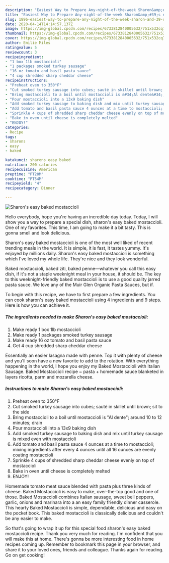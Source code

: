 ```yaml
---
description: "Easiest Way to Prepare Any-night-of-the-week Sharon&amp;#39;s easy baked mostaccioli"
title: "Easiest Way to Prepare Any-night-of-the-week Sharon&amp;#39;s easy baked mostaccioli"
slug: 1896-easiest-way-to-prepare-any-night-of-the-week-sharon-and-39-s-easy-baked-mostaccioli
date: 2020-04-14T14:14:57.137Z
image: https://img-global.cpcdn.com/recipes/6733812840005632/751x532cq70/sharons-easy-baked-mostaccioli-recipe-main-photo.jpg
thumbnail: https://img-global.cpcdn.com/recipes/6733812840005632/751x532cq70/sharons-easy-baked-mostaccioli-recipe-main-photo.jpg
cover: https://img-global.cpcdn.com/recipes/6733812840005632/751x532cq70/sharons-easy-baked-mostaccioli-recipe-main-photo.jpg
author: Emilie Miles
ratingvalue: 5
reviewcount: 3
recipeingredient:
- "1 box 1lb mostaccioli"
- "1 packages smoked turkey sausage"
- "16 oz tomato and basil pasta sauce"
- "4 cup shredded sharp cheddar cheese"
recipeinstructions:
- "Preheat oven to 350°F"
- "Cut smoked turkey sausage into cubes; sauté in skillet until brown; sit to the side"
- "Bring mostaccioli to a boil until mostaccioli is &#34;Al dente&#34;; around 10 to 12 minutes; drain"
- "Pour mostaccioli into a 13x9 baking dish"
- "Add smoked turkey sausage to baking dish and mix until turkey sausage is mixed even with mostaccioli"
- "Add tomato and basil pasta sauce 4 ounces at a time to mostaccioli; mixing ingredients after every 4 ounces until all 16 ounces are evenly coating mostaccioli"
- "Sprinkle 4 cups of shredded sharp cheddar cheese evenly on top of mostaccioli"
- "Bake in oven until cheese is completely melted"
- "ENJOY!"
categories:
- Recipe
tags:
- sharons
- easy
- baked

katakunci: sharons easy baked 
nutrition: 200 calories
recipecuisine: American
preptime: "PT20M"
cooktime: "PT54M"
recipeyield: "4"
recipecategory: Dinner

---
```



![Sharon&#39;s easy baked mostaccioli](https://img-global.cpcdn.com/recipes/6733812840005632/751x532cq70/sharons-easy-baked-mostaccioli-recipe-main-photo.jpg)

Hello everybody, hope you're having an incredible day today. Today, I will show you a way to prepare a special dish, sharon&#39;s easy baked mostaccioli. One of my favorites. This time, I am going to make it a bit tasty. This is gonna smell and look delicious.

Sharon&#39;s easy baked mostaccioli is one of the most well liked of recent trending meals in the world. It is simple, it is fast, it tastes yummy. It's enjoyed by millions daily. Sharon&#39;s easy baked mostaccioli is something which I've loved my whole life. They're nice and they look wonderful.

Baked mostaccioli, baked ziti, baked penne—whatever you call this easy dish, if it&#39;s not a staple weeknight meal in your house, it should be. The key to this weeknight-friendly baked mostaccioli is to use a good quality jarred pasta sauce. We love any of the Muir Glen Organic Pasta Sauces, but if.


To begin with this recipe, we have to first prepare a few ingredients. You can cook sharon&#39;s easy baked mostaccioli using 4 ingredients and 9 steps. Here is how you can achieve it.

<!--inarticleads1-->

##### The ingredients needed to make Sharon&#39;s easy baked mostaccioli:

1. Make ready 1 box 1lb mostaccioli
1. Make ready 1 packages smoked turkey sausage
1. Make ready 16 oz tomato and basil pasta sauce
1. Get 4 cup shredded sharp cheddar cheese


Essentially an easier lasagna made with penne. Top it with plenty of cheese and you&#39;ll soon have a new favorite to add to the rotation. With everything happening in the world, I hope you enjoy my Baked Mostaccioli with Italian Sausage. Baked Mostaccioli recipe ~ pasta + homemade sauce blanketed in layers ricotta, parm and mozarella cheese. 

<!--inarticleads2-->

##### Instructions to make Sharon&#39;s easy baked mostaccioli:

1. Preheat oven to 350°F
1. Cut smoked turkey sausage into cubes; sauté in skillet until brown; sit to the side
1. Bring mostaccioli to a boil until mostaccioli is &#34;Al dente&#34;; around 10 to 12 minutes; drain
1. Pour mostaccioli into a 13x9 baking dish
1. Add smoked turkey sausage to baking dish and mix until turkey sausage is mixed even with mostaccioli
1. Add tomato and basil pasta sauce 4 ounces at a time to mostaccioli; mixing ingredients after every 4 ounces until all 16 ounces are evenly coating mostaccioli
1. Sprinkle 4 cups of shredded sharp cheddar cheese evenly on top of mostaccioli
1. Bake in oven until cheese is completely melted
1. ENJOY!


Homemade tomato meat sauce blended with pasta plus three kinds of cheese. Baked Mostaccioli is easy to make, over-the-top good and one of those. Baked Mostaccioli combines Italian sausage, sweet bell peppers, garlic, onions and marinara into a an easy family friendly dinner casserole. This hearty Baked Mostaccioli is simple, dependable, delicious and easy on the pocket book. This baked mostaccioli is classically delicious and couldn&#39;t be any easier to make. 

So that's going to wrap it up for this special food sharon&#39;s easy baked mostaccioli recipe. Thank you very much for reading. I'm confident that you will make this at home. There's gonna be more interesting food in home recipes coming up. Remember to bookmark this page in your browser, and share it to your loved ones, friends and colleague. Thanks again for reading. Go on get cooking!
